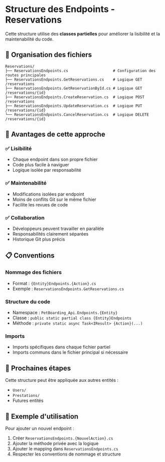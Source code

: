 # Structure des Endpoints - Reservations

Cette structure utilise des **classes partielles** pour améliorer la lisibilité et la maintenabilité du code.

## 📁 Organisation des fichiers

```
Reservations/
├── ReservationsEndpoints.cs                    # Configuration des routes principales
├── ReservationsEndpoints.GetReservations.cs    # Logique GET /reservations
├── ReservationsEndpoints.GetReservationById.cs # Logique GET /reservations/{id}
├── ReservationsEndpoints.CreateReservation.cs  # Logique POST /reservations
├── ReservationsEndpoints.UpdateReservation.cs  # Logique PUT /reservations/{id}
└── ReservationsEndpoints.CancelReservation.cs  # Logique DELETE /reservations/{id}
```

## 🎯 Avantages de cette approche

### ✅ **Lisibilité**

- Chaque endpoint dans son propre fichier
- Code plus facile à naviguer
- Logique isolée par responsabilité

### ✅ **Maintenabilité**

- Modifications isolées par endpoint
- Moins de conflits Git sur le même fichier
- Facilite les revues de code

### ✅ **Collaboration**

- Développeurs peuvent travailler en parallèle
- Responsabilités clairement séparées
- Historique Git plus précis

## 📋 Conventions

### **Nommage des fichiers**

- Format : `{Entity}Endpoints.{Action}.cs`
- Exemple : `ReservationsEndpoints.GetReservations.cs`

### **Structure du code**

- Namespace : `PetBoarding_Api.Endpoints.{Entity}`
- Classe : `public static partial class {Entity}Endpoints`
- Méthode : `private static async Task<IResult> {Action}(...)`

### **Imports**

- Imports spécifiques dans chaque fichier partiel
- Imports communs dans le fichier principal si nécessaire

## 🚀 Prochaines étapes

Cette structure peut être appliquée aux autres entités :

- `Users/`
- `Prestations/`
- Futures entités

## 📝 Exemple d'utilisation

Pour ajouter un nouvel endpoint :

1. Créer `ReservationsEndpoints.{NouvelAction}.cs`
2. Ajouter la méthode privée avec la logique
3. Ajouter le mapping dans `ReservationsEndpoints.cs`
4. Respecter les conventions de nommage et structure
